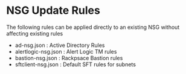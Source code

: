# NSG Update Rules

The following rules can be applied directly to an existing NSG without affecting existing rules
- ad-nsg.json : Active Directory Rules
- alertlogic-nsg.json : Alert Logic TM rules
- bastion-nsg.json : Rackpsace Bastion rules
- sftclient-nsg.json : Default SFT rules for subnets